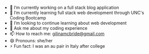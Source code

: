 - 🔭 I’m currently working on a full stack blog application
- 🌱 I’m currently learning full stack web development through UNC's Coding Bootcamp
- 🤔 I’m looking to continue learning about web development 
- 💬 Ask me about my coding experience
- 📫 How to reach me: gilinamcbride@gmail.com
- 😄 Pronouns: she/her
- ⚡ Fun fact: I was an au pair in Italy after college
